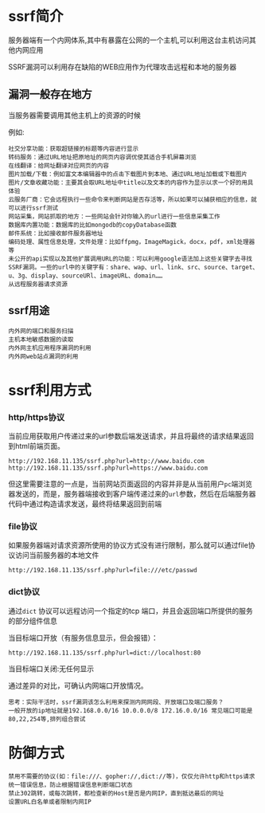 #  ssrf简介

服务器端有一个内网体系,其中有暴露在公网的一个主机,可以利用这台主机访问其他内网应用

SSRF漏洞可以利用存在缺陷的WEB应用作为代理攻击远程和本地的服务器

## 漏洞一般存在地方

当服务器需要调用其他主机上的资源的时候

例如:

```
社交分享功能：获取超链接的标题等内容进行显示
转码服务：通过URL地址把原地址的网页内容调优使其适合手机屏幕浏览
在线翻译：给网址翻译对应网页的内容
图片加载/下载：例如富文本编辑器中的点击下载图片到本地、通过URL地址加载或下载图片
图片/文章收藏功能：主要其会取URL地址中title以及文本的内容作为显示以求一个好的用具体验
云服务厂商：它会远程执行一些命令来判断网站是否存活等，所以如果可以捕获相应的信息，就可以进行ssrf测试
网站采集，网站抓取的地方：一些网站会针对你输入的url进行一些信息采集工作
数据库内置功能：数据库的比如mongodb的copyDatabase函数
邮件系统：比如接收邮件服务器地址
编码处理、属性信息处理，文件处理：比如ffpmg，ImageMagick，docx，pdf，xml处理器等
未公开的api实现以及其他扩展调用URL的功能：可以利用google语法加上这些关键字去寻找SSRF漏洞。一些的url中的关键字有：share、wap、url、link、src、source、target、u、3g、display、sourceURl、imageURL、domain……
从远程服务器请求资源
```

## ssrf用途

```
内外网的端口和服务扫描
主机本地敏感数据的读取
内外网主机应用程序漏洞的利用
内外网web站点漏洞的利用
```

# ssrf利用方式

### http/https协议

当前应用获取用户传递过来的url参数后端发送请求，并且将最终的请求结果返回到html前端页面。

```
http://192.168.11.135/ssrf.php?url=http://www.baidu.com
http://192.168.11.135/ssrf.php?url=https://www.baidu.com
```

但这里需要注意的一点是，当前网站页面返回的内容并非是从当前用户`pc`端浏览器发送的，而是，服务器端接收到客户端传递过来的`url`参数，然后在后端服务器代码中通过构造请求发送，最终将结果返回到前端



### file协议

如果服务器端对请求资源所使用的协议方式没有进行限制，那么就可以通过file协议访问当前服务器的本地文件

```
http://192.168.11.135/ssrf.php?url=file:///etc/passwd
```



### dict协议

通过`dict` 协议可以远程访问一个指定的tcp 端口，并且会返回端口所提供的服务的部分组件信息

当目标端口开放（有服务信息显示，但会报错）：

```
http://192.168.11.135/ssrf.php?url=dict://localhost:80
```

当目标端口关闭:无任何显示

通过差异的对比，可确认内网端口开放情况。

```
思考：实际干活时，ssrf漏洞该怎么利用来探测内网网段、开放端口及端口服务？
一般开放的ip地址就是192.168.0.0/16 10.0.0.0/8 172.16.0.0/16 常见端口可能是80,22,254等,排列组合尝试
```

# 防御方式

```
禁用不需要的协议(如：file:///、gopher://,dict://等)，仅仅允许http和https请求
统一错误信息，防止根据错误信息判断端口状态
禁止302跳转，或每次跳转，都检查新的Host是否是内网IP，直到抵达最后的网址
设置URL白名单或者限制内网IP
```
